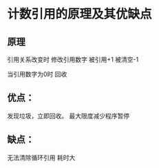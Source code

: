 
# 计数引用的原理及其优缺点

## 原理
引用关系改变时 修改引用数字 被引用+1 被清空-1

当引用数字为0时  回收

## 优点：
发现垃圾，立即回收。
最大限度减少程序暂停
## 缺点：
无法清除循环引用
耗时大